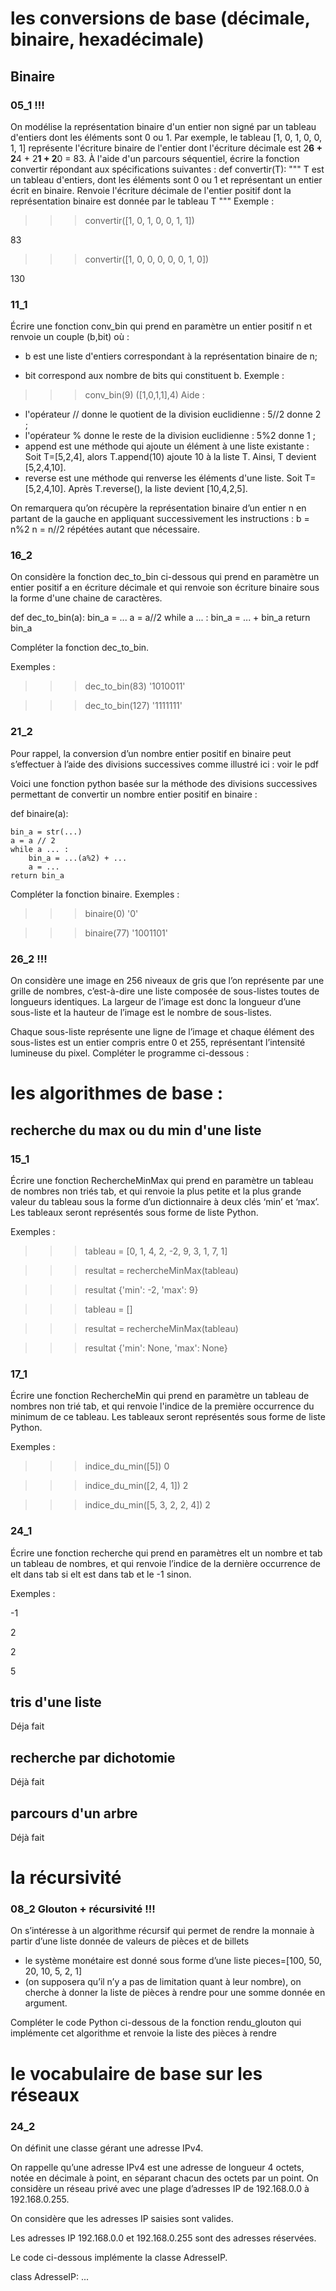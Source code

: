 # les conversions de base (décimale, binaire, hexadécimale)

## Binaire
### 05_1 !!! 
On modélise la représentation binaire d'un entier non signé par un tableau d'entiers dont
les éléments sont 0 ou 1. Par exemple, le tableau [1, 0, 1, 0, 0, 1, 1] représente
l'écriture binaire de l'entier dont l'écriture décimale est
2**6 + 2**4 + 2**1 + 2**0 = 83.
À l'aide d'un parcours séquentiel, écrire la fonction convertir répondant aux
spécifications suivantes :
def convertir(T):
"""
T est un tableau d'entiers, dont les éléments sont 0 ou 1 et
représentant un entier écrit en binaire. Renvoie l'écriture
décimale de l'entier positif dont la représentation binaire
est donnée par le tableau T
"""
Exemple :
>>> convertir([1, 0, 1, 0, 0, 1, 1])

83

>>> convertir([1, 0, 0, 0, 0, 0, 1, 0])

130

### 11_1
Écrire une fonction conv_bin qui prend en paramètre un entier positif n et renvoie un
couple (b,bit) où :
- b est une liste d'entiers correspondant à la représentation binaire de n;

- bit correspond aux nombre de bits qui constituent b.
Exemple :
>>> conv_bin(9)
([1,0,1,1],4)
Aide :
- l'opérateur // donne le quotient de la division euclidienne : 5//2 donne 2 ;
- l'opérateur % donne le reste de la division euclidienne : 5%2 donne 1 ;
- append est une méthode qui ajoute un élément à une liste existante :
Soit T=[5,2,4], alors T.append(10) ajoute 10 à la liste T. Ainsi, T devient
[5,2,4,10].
- reverse est une méthode qui renverse les éléments d'une liste.
Soit T=[5,2,4,10]. Après T.reverse(), la liste devient [10,4,2,5].

On remarquera qu’on récupère la représentation binaire d’un entier n en partant de la
gauche en appliquant successivement les instructions :
b = n%2
n = n//2
répétées autant que nécessaire.




### 16_2
On considère la fonction dec_to_bin ci-dessous qui prend en paramètre un entier positif
a en écriture décimale et qui renvoie son écriture binaire sous la forme d'une chaine de
caractères.

def dec_to_bin(a):
	bin_a = ...
	a = a//2
	while a ... :
		bin_a = ... + bin_a
	return bin_a
	
Compléter la fonction dec_to_bin.

Exemples :

>>> dec_to_bin(83)
'1010011'

>>> dec_to_bin(127)
'1111111'


### 21_2
Pour rappel, la conversion d’un nombre entier positif en binaire peut s’effectuer à l’aide
des divisions successives comme illustré ici : voir le pdf

Voici une fonction python basée sur la méthode des divisions successives permettant de
convertir un nombre entier positif en binaire :

def binaire(a):

	bin_a = str(...)
	a = a // 2
	while a ... :
		bin_a = ...(a%2) + ...
		a = ...
	return bin_a

Compléter la fonction binaire.
Exemples :

>>> binaire(0)
'0'

>>> binaire(77)
'1001101'




### 26_2 !!!
 On considère une image en 256 niveaux de gris que l’on représente par une grille de
nombres, c’est-à-dire une liste composée de sous-listes toutes de longueurs identiques.
La largeur de l’image est donc la longueur d’une sous-liste et la hauteur de l’image est le
nombre de sous-listes.

Chaque sous-liste représente une ligne de l’image et chaque élément des sous-listes est
un entier compris entre 0 et 255, représentant l’intensité lumineuse du pixel.
Compléter le programme ci-dessous :

 
 
 
# les algorithmes de base :
 
## recherche du max ou du min d'une liste
### 15_1
Écrire une fonction RechercheMinMax qui prend en paramètre un tableau de nombres non triés tab, et qui renvoie la plus petite et la plus grande valeur du tableau sous la forme d’un dictionnaire à deux clés ‘min’ et ‘max’. Les tableaux seront représentés sous forme de liste Python.

Exemples :
>>> tableau = [0, 1, 4, 2, -2, 9, 3, 1, 7, 1]

>>> resultat = rechercheMinMax(tableau)

>>> resultat
{'min': -2, 'max': 9}

>>> tableau = []

>>> resultat = rechercheMinMax(tableau)

>>> resultat
{'min': None, 'max': None}

### 17_1
Écrire une fonction RechercheMin qui prend en paramètre un tableau de nombres non trié tab, et qui renvoie l'indice de la première occurrence du minimum de ce tableau. Les tableaux seront représentés sous forme de liste Python.

Exemples :
>>> indice_du_min([5])
0

>>> indice_du_min([2, 4, 1])
2

>>> indice_du_min([5, 3, 2, 2, 4])
2

### 24_1
Écrire une fonction recherche qui prend en paramètres elt un nombre et tab un
tableau de nombres, et qui renvoie l’indice de la dernière occurrence de elt dans tab si elt est dans tab et le -1 sinon.

Exemples :
>>>
-1

>>>
2

>>>
2

>>>
5


## tris d'une liste
Déja fait
## recherche par dichotomie
Déjà fait
## parcours d'un arbre
Déjà fait
   
   
   
# la récursivité
### 08_2 Glouton + récursivité !!!
On s’intéresse à un algorithme récursif qui permet de rendre la monnaie à partir d’une liste donnée de valeurs de pièces et de billets 
- le système monétaire est donné sous forme d’une liste pieces=[100, 50, 20, 10, 5, 2, 1]
- (on supposera qu’il n’y a pas de limitation quant à leur nombre), on cherche à donner la liste de pièces à rendre pour une somme donnée en argument.

Compléter le code Python ci-dessous de la fonction rendu_glouton qui implémente cet algorithme et renvoie la liste des pièces à rendre

 
# le vocabulaire de base sur les réseaux
### 24_2
On définit une classe gérant une adresse IPv4.

On rappelle qu’une adresse IPv4 est une adresse de longueur 4 octets, notée en décimale à point, en séparant chacun des octets par un point. On considère un réseau privé avec une plage d’adresses IP de 192.168.0.0 à 192.168.0.255.

On considère que les adresses IP saisies sont valides.

Les adresses IP 192.168.0.0 et 192.168.0.255 sont des adresses réservées.

Le code ci-dessous implémente la classe AdresseIP.

class AdresseIP: ...




